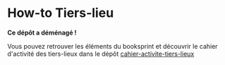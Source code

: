 # How-to Tiers-lieu

**Ce dépôt a déménagé !**

Vous pouvez retrouver les éléments du booksprint et découvrir le cahier d'activité des tiers-lieux dans le dépôt [cahier-activite-tiers-lieux](https://github.com/le-poplab/cahier-activite-tiers-lieux)
